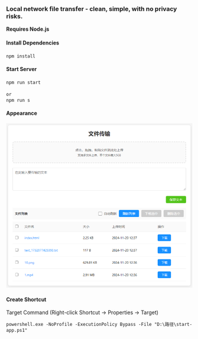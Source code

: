 ### Local network file transfer - clean, simple, with no privacy risks.

**Requires Node.js**

#### Install Dependencies

```console
npm install
```

#### Start Server

```console
npm run start

or
npm run s
```

#### Appearance

![Appearance](appearance.png)


#### Create Shortcut

Target Command (Right-click Shortcut -> Properties -> Target)

```console
powershell.exe -NoProfile -ExecutionPolicy Bypass -File "D:\路径\start-app.ps1"
```
